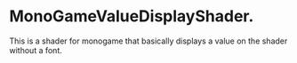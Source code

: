 # MonoGameValueDisplayShader.
This is a shader for monogame that basically displays a value on the shader without a font.
